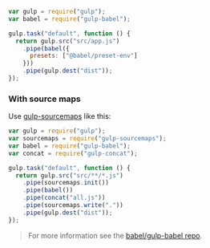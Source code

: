```js
var gulp = require("gulp");
var babel = require("gulp-babel");

gulp.task("default", function () {
  return gulp.src("src/app.js")
    .pipe(babel({
      presets: ["@babel/preset-env"]
    }))
    .pipe(gulp.dest("dist"));
});
```

### With source maps

Use [gulp-sourcemaps](https://github.com/floridoo/gulp-sourcemaps) like this:

```js
var gulp = require("gulp");
var sourcemaps = require("gulp-sourcemaps");
var babel = require("gulp-babel");
var concat = require("gulp-concat");

gulp.task("default", function () {
  return gulp.src("src/**/*.js")
    .pipe(sourcemaps.init())
    .pipe(babel())
    .pipe(concat("all.js"))
    .pipe(sourcemaps.write("."))
    .pipe(gulp.dest("dist"));
});
```

<blockquote class="babel-callout babel-callout-info">
  <p>
    For more information see the <a href="https://github.com/babel/gulp-babel">babel/gulp-babel repo</a>.
  </p>
</blockquote>
